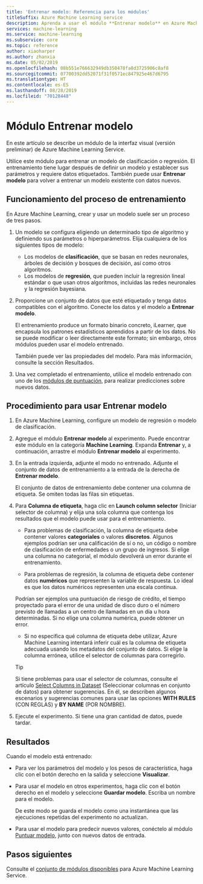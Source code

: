 ```yaml
---
title: 'Entrenar modelo: Referencia para los módulos'
titleSuffix: Azure Machine Learning service
description: Aprenda a usar el módulo **Entrenar modelo** en Azure Machine Learning Service para entrenar un modelo de clasificación o regresión.
services: machine-learning
ms.service: machine-learning
ms.subservice: core
ms.topic: reference
author: xiaoharper
ms.author: zhanxia
ms.date: 05/02/2019
ms.openlocfilehash: 08b551e766632949db350478fa8d3725906c8af8
ms.sourcegitcommit: 07700392dd52071f31f0571ec847925e467d6795
ms.translationtype: HT
ms.contentlocale: es-ES
ms.lasthandoff: 08/28/2019
ms.locfileid: "70128448"
---
```

# <a name="train-model-module"></a>Módulo Entrenar modelo

En este artículo se describe un módulo de la interfaz visual (versión preliminar) de Azure Machine Learning Service.

Utilice este módulo para entrenar un modelo de clasificación o regresión. El entrenamiento tiene lugar después de definir un modelo y establecer sus parámetros y requiere datos etiquetados. También puede usar **Entrenar modelo** para volver a entrenar un modelo existente con datos nuevos. 

## <a name="how-the-training-process-works"></a>Funcionamiento del proceso de entrenamiento

En Azure Machine Learning, crear y usar un modelo suele ser un proceso de tres pasos. 

1. Un modelo se configura eligiendo un determinado tipo de algoritmo y definiendo sus parámetros o hiperparámetros. Elija cualquiera de los siguientes tipos de modelo: 

    + Los modelos de **clasificación**, que se basan en redes neuronales, árboles de decisión y bosques de decisión, así como otros algoritmos.
    + Los modelos de **regresión**, que pueden incluir la regresión lineal estándar o que usan otros algoritmos, incluidas las redes neuronales y la regresión bayesiana.  

2. Proporcione un conjunto de datos que esté etiquetado y tenga datos compatibles con el algoritmo. Conecte los datos y el modelo a **Entrenar modelo**.

    El entrenamiento produce un formato binario concreto, iLearner, que encapsula los patrones estadísticos aprendidos a partir de los datos. No se puede modificar o leer directamente este formato; sin embargo, otros módulos pueden usar el modelo entrenado. 
    
    También puede ver las propiedades del modelo. Para más información, consulte la sección Resultados.

3. Una vez completado el entrenamiento, utilice el modelo entrenado con uno de los [módulos de puntuación](./score-model.md), para realizar predicciones sobre nuevos datos.

## <a name="how-to-use-train-model"></a>Procedimiento para usar **Entrenar modelo**  
  
1.  En Azure Machine Learning, configure un modelo de regresión o modelo de clasificación.
    
2. Agregue el módulo **Entrenar modelo** al experimento.  Puede encontrar este módulo en la categoría **Machine Learning**. Expanda **Entrenar** y, a continuación, arrastre el módulo **Entrenar modelo** al experimento.
  
3.  En la entrada izquierda, adjunte el modo no entrenado. Adjunte el conjunto de datos de entrenamiento a la entrada de la derecha de **Entrenar modelo**.

    El conjunto de datos de entrenamiento debe contener una columna de etiqueta. Se omiten todas las filas sin etiquetas.
  
4.  Para **Columna de etiqueta**, haga clic en **Launch column selector** (Iniciar selector de columna) y elija una sola columna que contenga los resultados que el modelo puede usar para el entrenamiento.
  
    - Para problemas de clasificación, la columna de etiqueta debe contener valores **categoriales** o valores **discretos**. Algunos ejemplos podrían ser una calificación de sí o no, un código o nombre de clasificación de enfermedades o un grupo de ingresos.  Si elige una columna no categorial, el módulo devolverá un error durante el entrenamiento.
  
    -   Para problemas de regresión, la columna de etiqueta debe contener datos **numéricos** que representen la variable de respuesta. Lo ideal es que los datos numéricos representen una escala continua. 
    
    Podrían ser ejemplos una puntuación de riesgo de crédito, el tiempo proyectado para el error de una unidad de disco duro o el número previsto de llamadas a un centro de llamadas en un día u hora determinadas.  Si no elige una columna numérica, puede obtener un error.
  
    -   Si no especifica qué columna de etiqueta debe utilizar, Azure Machine Learning intentará inferir cuál es la columna de etiqueta adecuada usando los metadatos del conjunto de datos. Si elige la columna errónea, utilice el selector de columnas para corregirlo.
  
    > [!TIP] 
    > Si tiene problemas para usar el selector de columnas, consulte el artículo [Select Columns in Dataset](./select-columns-in-dataset.md) (Seleccionar columnas en conjunto de datos) para obtener sugerencias. En él, se describen algunos escenarios y sugerencias comunes para usar las opciones **WITH RULES** (CON REGLAS) y **BY NAME** (POR NOMBRE).
  
5.  Ejecute el experimento. Si tiene una gran cantidad de datos, puede tardar.

## <a name="bkmk_results"></a> Resultados

Cuando el modelo está entrenado:

+ Para ver los parámetros del modelo y los pesos de característica, haga clic con el botón derecho en la salida y seleccione **Visualizar**.
+ Para usar el modelo en otros experimentos, haga clic con el botón derecho en el modelo y seleccione **Guardar modelo**. Escriba un nombre para el modelo. 

    De este modo se guarda el modelo como una instantánea que las ejecuciones repetidas del experimento no actualizan.
+ Para usar el modelo para predecir nuevos valores, conéctelo al módulo [Puntuar modelo](./score-model.md), junto con nuevos datos de entrada.


## <a name="next-steps"></a>Pasos siguientes

Consulte el [conjunto de módulos disponibles](module-reference.md) para Azure Machine Learning Service. 